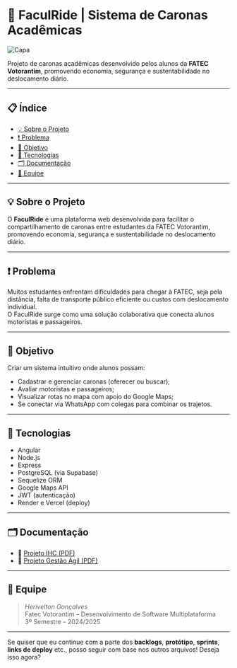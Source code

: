 # 🧭 FaculRide | Sistema de Caronas Acadêmicas

![Capa](documentacao/images/capa-readme.png)

Projeto de caronas acadêmicas desenvolvido pelos alunos da **FATEC Votorantim**, promovendo economia, segurança e sustentabilidade no deslocamento diário.

---

## 📋 Índice

- [💡 Sobre o Projeto](#-sobre-o-projeto)
- [❗ Problema](#-problema)
- [🎯 Objetivo](#-objetivo)
- [🧪 Tecnologias](#-tecnologias)
- [🗂️ Documentação](#-documentação)
- [👥 Equipe](#-equipe)

---

## 💡 Sobre o Projeto

O **FaculRide** é uma plataforma web desenvolvida para facilitar o compartilhamento de caronas entre estudantes da FATEC Votorantim, promovendo economia, segurança e sustentabilidade no deslocamento diário.

---

## ❗ Problema

Muitos estudantes enfrentam dificuldades para chegar à FATEC, seja pela distância, falta de transporte público eficiente ou custos com deslocamento individual.  
O FaculRide surge como uma solução colaborativa que conecta alunos motoristas e passageiros.

---

## 🎯 Objetivo

Criar um sistema intuitivo onde alunos possam:

- Cadastrar e gerenciar caronas (oferecer ou buscar);
- Avaliar motoristas e passageiros;
- Visualizar rotas no mapa com apoio do Google Maps;
- Se conectar via WhatsApp com colegas para combinar os trajetos.

---

## 🧪 Tecnologias

- Angular
- Node.js
- Express
- PostgreSQL (via Supabase)
- Sequelize ORM
- Google Maps API
- JWT (autenticação)
- Render e Vercel (deploy)

---

## 🗂️ Documentação

- 📄 [Projeto IHC (PDF)](documentacao/Projeto%20IHC%20-%20Grupo%20-WI%20(FaculRide).pdf)
- 📄 [Projeto Gestão Ágil (PDF)](documentacao/Projeto%20Gestão%20Agil%20-%20Grupo%20-WI%20(FaculRide).pdf)

---

## 👥 Equipe

> *Herivelton Gonçalves*  
> Fatec Votorantim – Desenvolvimento de Software Multiplataforma  
> 3º Semestre – 2024/2025

---

Se quiser que eu continue com a parte dos **backlogs**, **protótipo**, **sprints**, **links de deploy** etc., posso seguir com base nos outros arquivos! Deseja isso agora?

